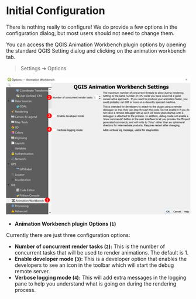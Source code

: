 # Initial Configuration

There is nothing really to configure! We do provide a few options in the
configuration dialog, but most users should not need to change them.

You can access the QGIS Animation Workbench plugin options by opening the standard
QGIS Setting dialog and clicking on the animation workbench tab.

> Settings ➔ Options

![Settings Dialog](img/013_Configure_1.png)

- **Animation Workbench plugin Options (`1`)**

Currently there are just three configuration options:

- **Number of concurrent render tasks (`2`):** This is the number of concurrent tasks
that will be used to render animations. The default is 1.
- **Enable developer mode (`3`):** This is a developer option that enables the developers
to see an icon in the toolbar which will start the debug remote server.
- **Verbose logging mode (`4`):** This will add extra messages in the logging pane to
help you understand what is going on during the rendering process.
